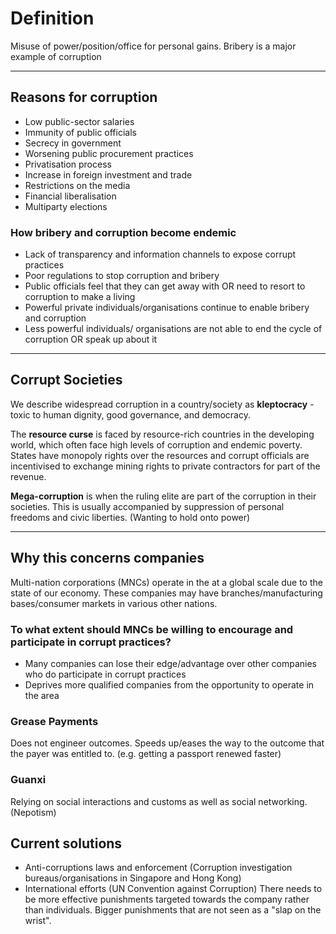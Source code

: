 # Definition
Misuse of power/position/office for personal gains. Bribery is a major example of corruption

----
## Reasons for corruption
- Low public-sector salaries
- Immunity of public officials
- Secrecy in government
- Worsening public procurement practices
- Privatisation process
- Increase in foreign investment and trade
- Restrictions on the media
- Financial liberalisation
- Multiparty elections

### How bribery and corruption become endemic
- Lack of transparency and information channels to expose corrupt practices
- Poor regulations to stop corruption and bribery
- Public officials feel that they can get away with OR need to resort to corruption to make a living
- Powerful private individuals/organisations continue to enable bribery and corruption
- Less powerful individuals/ organisations are not able to end the cycle of corruption OR speak up about it

----
## Corrupt Societies
We describe widespread corruption in a country/society as **kleptocracy** - toxic to human dignity, good governance, and democracy.

The **resource curse** is faced by resource-rich countries in the developing world, which often face high levels of corruption and endemic poverty. States have monopoly rights over the resources and corrupt officials are incentivised to exchange mining rights to private contractors for part of the revenue.

**Mega-corruption** is when the ruling elite are part of the corruption in their societies. This is usually accompanied by suppression of personal freedoms and civic liberties. (Wanting to hold onto power)

----
## Why this concerns companies
Multi-nation corporations (MNCs) operate in the at a global scale due to the state of our economy. These companies may have branches/manufacturing bases/consumer markets in various other nations.

### To what extent should MNCs be willing to encourage and participate in corrupt practices?
- Many companies can lose their edge/advantage over other companies who do participate in corrupt practices
- Deprives more qualified companies from the opportunity to operate in the area

### Grease Payments
Does not engineer outcomes. Speeds up/eases the way to the outcome that the payer was entitled to. (e.g. getting a passport renewed faster)

### Guanxi
Relying on social interactions and customs as well as social networking. (Nepotism)

## Current solutions
- Anti-corruptions laws and enforcement (Corruption investigation bureaus/organisations in Singapore and Hong Kong)
- International efforts (UN Convention against Corruption)
There needs to be more effective punishments targeted towards the company rather than individuals. Bigger punishments that are not seen as a "slap on the wrist".